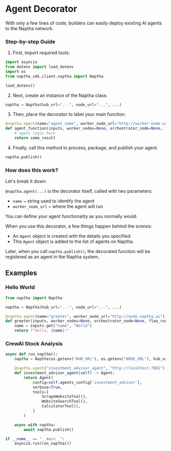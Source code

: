 # Agent Decorator
With only a few lines of code, builders can easily deploy existing AI agents to the Naptha network.

### Step-by-step Guide

1. First, import required tools:
```python
import asyncio
from dotenv import load_dotenv
import os
from naptha_sdk.client.naptha import Naptha

load_dotenv()
```

2. Next, create an instance of the Naptha class:
```python
naptha = Naptha(hub_url="...", node_url="...", ...)
```

3. Then, place the decorator to label your main function:
```python
@naptha.agent(name="agent_name", worker_node_url="http://worker-node-url")
def agent_function(inputs, worker_nodes=None, orchestrator_node=None, flow_run=None, cfg: dict=None):
    # agent logic here
    return some_result
```

4. Finally, call this method to process, package, and publish your agent.
```python
naptha.publish()
```

### How does this work?

Let's break it down:

`@naptha.agent(...)` is the decorator itself, called with two parameters:

* `name` ~ string used to identify the agent
* `worker_node_url` ~ where the agent will run

You can define your agent functionality as you normally would.

When you use this decorator, a few things happen behind the scenes:

* An `Agent` object is created with the details you specified.
* This `Agent` object is added to the list of agents on Naptha.

Later, when you call `naptha.publish()`, the decorated function will be registered as an agent in the Naptha system.

## Examples
### Hello World
```python
from naptha import Naptha

naptha = Naptha(hub_url="...", node_url="...", ...)

@naptha.agent(name="greeter", worker_node_url="http://node.naptha.ai")
def greeter(inputs, worker_nodes=None, orchestrator_node=None, flow_run=None, cfg: dict=None):
    name = inputs.get("name", "World")
    return f"Hello, {name}!"
```

### CrewAI Stock Analysis
```python
async def run_naptha():
    naptha = Naptha(os.getenv("HUB_URL"), os.getenv("NODE_URL"), hub_username=os.getenv("HUB_USERNAME"), hub_password=os.getenv("HUB_PASSWORD"), gh_username=os.getenv("GH_USERNAME"), gh_access_token=os.getenv("GH_ACCESS_TOKEN"))

    @naptha.agent("investment_advisor_agent", "http://localhost:7001")
    def investment_advisor_agent(self) -> Agent:
        return Agent(
            config=self.agents_config['investment_advisor'],
            verbose=True,
            tools=[
                ScrapeWebsiteTool(),
                WebsiteSearchTool(),
                CalculatorTool(),
            ]
        )

    async with naptha:
        await naptha.publish()

if __name__ == "__main__":
    asyncio.run(run_naptha())
```
